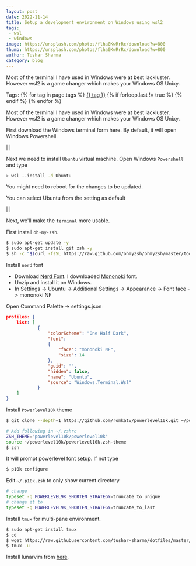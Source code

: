 ```yaml
---
layout: post
date: 2022-11-14
title: Setup a development environment on Windows using wsl2
tags:
 - wsl
 - windows
image: https://unsplash.com/photos/flha0KwRrRc/download?w=800
thumb: https://unsplash.com/photos/flha0KwRrRc/download?w=800
author: Tushar Sharma
category: blog
---
```


Most of the terminal I have used in Windows were at best lackluster. However wsl2 is a game changer which makes your Windows OS Unixy.<!-- truncate_here -->
<p>Tags: {% for tag in page.tags %} <a class="mytag" href="/tag/{{ tag }}" title="View posts tagged with &quot;{{ tag }}&quot;">{{ tag }}</a>  {% if forloop.last != true %} {% endif %} {% endfor %} </p>

Most of the terminal I have used in Windows were at best lackluster. However wsl2 is a game changer which makes your Windows OS Unixy.

First download the Windows terminal form here. By default, it will open Windows Powershell.

| <img align="center"  loading="lazy" src="{{ root_url }}/img/wsl1.png" alt="" />|

Next we need to install `Ubuntu` virtual machine. Open Windows `Powershell` and type

```bash
> wsl --install -d Ubuntu
```

You might need to reboot for the changes to be updated.

You can select Ubuntu from the setting as default

| <img align="center"  loading="lazy" src="{{ root_url }}/img/wsl2.png" alt="" />|

Next, we'll make the `terminal` more usable.

First install `oh-my-zsh`.

```bash
$ sudo apt-get update -y
$ sudo apt-get install git zsh -y
$ sh -c "$(curl -fsSL https://raw.github.com/ohmyzsh/ohmyzsh/master/tools/install.sh)"
```

Install `nerd` font

* Download [Nerd Font](http://nerdfonts.com/). I downloaded [Mononoki](https://madmalik.github.io/mononoki/) font.
* Unzip and install it on Windows.
* In Settings -> Ubuntu -> Additional Settings -> Appearance -> Font face -> mononoki NF 

Open Command Palette -> settings.json

```json
profiles: {
    list: [
            {
                "colorScheme": "One Half Dark",
                "font": 
                {
                    "face": "mononoki NF",
                    "size": 14
                },
                "guid": "",
                "hidden": false,
                "name": "Ubuntu",
                "source": "Windows.Terminal.Wsl"
            }
    ]
}
```

Install `Powerlevel10k` theme

```bash
$ git clone --depth=1 https://github.com/romkatv/powerlevel10k.git ~/powerlevel10k

# Add following in ~/.zshrc
ZSH_THEME="powerlevel10k/powerlevel10k"
source ~/powerlevel10k/powerlevel10k.zsh-theme
$ zsh 
```

It will prompt powerlevel font setup. If not type

```bash
$ p10k configure
```

Edit `~/.p10k.zsh` to only show current directory

```bash
# change 
typeset -g POWERLEVEL9K_SHORTEN_STRATEGY=truncate_to_unique
# change it to 
typeset -g POWERLEVEL9K_SHORTEN_STRATEGY=truncate_to_last
```

Install `tmux` for multi-pane environment.

```bash
$ sudo apt-get install tmux
$ cd 
$ wget https://raw.githubusercontent.com/tushar-sharma/dotfiles/master/.tmux.conf
$ tmux -u 
```

Install lunarvim from [here](https://randomwits.com/blog/neovim-setup-with-lunarvim).